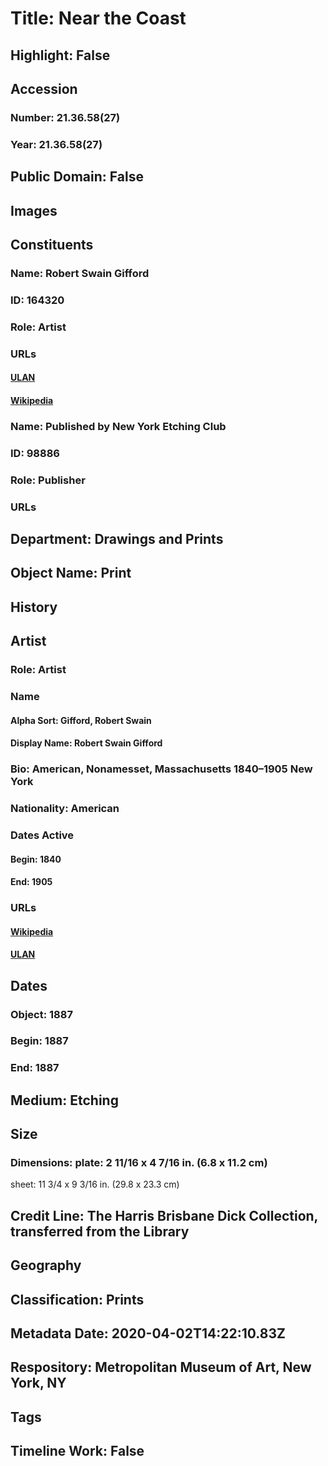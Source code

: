 # Title: Near the Coast
## Highlight: False
## Accession
### Number: 21.36.58(27)
### Year: 21.36.58(27)
## Public Domain: False
## Images
## Constituents
### Name: Robert Swain Gifford
### ID: 164320
### Role: Artist
### URLs
#### [ULAN](http://vocab.getty.edu/page/ulan/500012208)
#### [Wikipedia](https://www.wikidata.org/wiki/Q1517240)
### Name: Published by New York Etching Club
### ID: 98886
### Role: Publisher
### URLs
## Department: Drawings and Prints
## Object Name: Print
## History
## Artist
### Role: Artist
### Name
#### Alpha Sort: Gifford, Robert Swain
#### Display Name: Robert Swain Gifford
### Bio: American, Nonamesset, Massachusetts 1840–1905 New York
### Nationality: American
### Dates Active
#### Begin: 1840
#### End: 1905
### URLs
#### [Wikipedia](https://www.wikidata.org/wiki/Q1517240)
#### [ULAN](http://vocab.getty.edu/page/ulan/500012208)
## Dates
### Object: 1887
### Begin: 1887
### End: 1887
## Medium: Etching
## Size
### Dimensions: plate: 2 11/16 x 4 7/16 in. (6.8 x 11.2 cm)
sheet: 11 3/4 x 9 3/16 in. (29.8 x 23.3 cm)
## Credit Line: The Harris Brisbane Dick Collection, transferred from the Library
## Geography
## Classification: Prints
## Metadata Date: 2020-04-02T14:22:10.83Z
## Respository: Metropolitan Museum of Art, New York, NY
## Tags
## Timeline Work: False